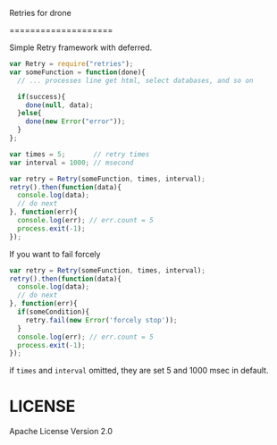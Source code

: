 Retries for drone

====================

Simple Retry framework with deferred.

```javascript
var Retry = require("retries");
var someFunction = function(done){
  // ... processes line get html, select databases, and so on

  if(success){
    done(null, data);
  }else{
    done(new Error("error"));
  }
};

var times = 5;       // retry times
var interval = 1000; // msecond

var retry = Retry(someFunction, times, interval);
retry().then(function(data){
  console.log(data);
  // do next
}, function(err){
  console.log(err); // err.count = 5
  process.exit(-1);
});
```

If you want to fail forcely

```javascript
var retry = Retry(someFunction, times, interval);
retry().then(function(data){
  console.log(data);
  // do next
}, function(err){
  if(someCondition){
    retry.fail(new Error('forcely stop'));
  }
  console.log(err); // err.count = 5
  process.exit(-1);
});

```

if `times` and `interval` omitted, they are set 5 and 1000 msec in default.

# LICENSE

Apache License Version 2.0
